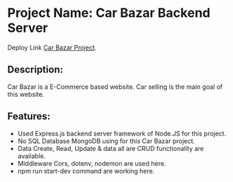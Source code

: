 # Project Name: Car Bazar Backend Server

Deploy Link [Car Bazar Project](https://car-bazar-32120.web.app).

## Description:
Car Bazar is a E-Commerce based website. Car selling is the main goal of this website. 

## Features:
- Used Express.js backend server framework of Node.JS for this project.
- No SQL Database MongoDB using for this Car Bazar project.
- Data Create, Read, Update & data all are CRUD functionality are available.
- Middleware Cors, dotenv, nodemon are used here.
- npm run start-dev command are working here. 